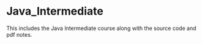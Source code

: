 # Java_Intermediate
This includes the Java Intermediate course along with the source code and pdf notes.
